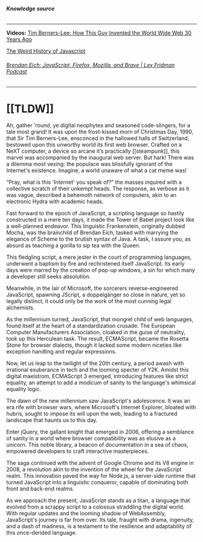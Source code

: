 ###### **Knowledge source**
---
**Videos:**
[Tim Berners-Lee: How This Guy Invented the World Wide Web 30 Years Ago](https://www.youtube.com/watch?v=GUrDI6OkJfU)

[The Weird History of Javascript](https://www.youtube.com/watch?v=Sh6lK57Cuk4&list=PL0vfts4VzfNixzfaQWwDUg3W5TRbE7CyI&index=1)

###### [Brendan Eich: JavaScript, Firefox, Mozilla, and Brave | Lex Fridman Podcast](https://www.youtube.com/watch?v=krB0enBeSiE)
---
# [[TLDW]]
Ah, gather 'round, ye digital neophytes and seasoned code-slingers, for a tale most grand! It was upon the frost-kissed morn of Christmas Day, 1990, that Sir Tim Berners-Lee, ensconced in the hallowed halls of Switzerland, bestowed upon this unworthy world its first web browser. Crafted on a NeXT computer, a device so arcane it’s practically [[steampunk]], this marvel was accompanied by the inaugural web server. But hark! There was a dilemma most vexing: the populace was blissfully ignorant of the Internet's existence. Imagine, a world unaware of what a cat meme was!

“Pray, what is this 'Internet' you speak of?” the masses inquired with a collective scratch of their unkempt heads. The response, as verbose as it was vague, described a behemoth network of computers, akin to an electronic Hydra with academic heads.

Fast forward to the epoch of JavaScript, a scripting language so hastily constructed in a mere ten days, it made the Tower of Babel project look like a well-planned endeavor. This linguistic Frankenstein, originally dubbed Mocha, was the brainchild of Brendan Eich, tasked with marrying the elegance of Scheme to the brutish syntax of Java. A task, I assure you, as absurd as teaching a gorilla to sip tea with the Queen.

This fledgling script, a mere jester in the court of programming languages, underwent a baptism by fire and rechristened itself JavaScript. Its early days were marred by the creation of pop-up windows, a sin for which many a developer still seeks absolution.

Meanwhile, in the lair of Microsoft, the sorcerers reverse-engineered JavaScript, spawning JScript, a doppelgänger so close in nature, yet so legally distinct, it could only be the work of the most cunning legal alchemists.

As the millennium turned, JavaScript, that mongrel child of web languages, found itself at the heart of a standardization crusade. The European Computer Manufacturers Association, cloaked in the guise of neutrality, took up this Herculean task. The result, ECMAScript, became the Rosetta Stone for browser dialects, though it lacked some modern niceties like exception handling and regular expressions.

Now, let us leap to the twilight of the 20th century, a period awash with irrational exuberance in tech and the looming specter of Y2K. Amidst this digital maelstrom, ECMAScript 3 emerged, introducing features like strict equality, an attempt to add a modicum of sanity to the language's whimsical equality logic.

The dawn of the new millennium saw JavaScript's adolescence. It was an era rife with browser wars, where Microsoft's Internet Explorer, bloated with hubris, sought to impose its will upon the web, leading to a fractured landscape that haunts us to this day.

Enter jQuery, the gallant knight that emerged in 2006, offering a semblance of sanity in a world where browser compatibility was as elusive as a unicorn. This noble library, a beacon of documentation in a sea of chaos, empowered developers to craft interactive masterpieces.

The saga continued with the advent of Google Chrome and its V8 engine in 2008, a revolution akin to the invention of the wheel for the JavaScript realm. This innovation paved the way for Node.js, a server-side runtime that turned JavaScript into a linguistic conqueror, capable of dominating both front and back-end realms.

As we approach the present, JavaScript stands as a titan, a language that evolved from a scrappy script to a colossus straddling the digital world. With regular updates and the looming shadow of WebAssembly, JavaScript's journey is far from over. Its tale, fraught with drama, ingenuity, and a dash of madness, is a testament to the resilience and adaptability of this once-derided language.






